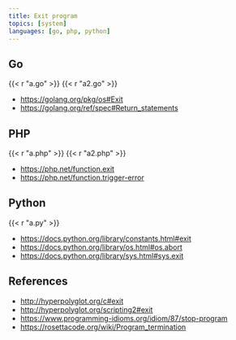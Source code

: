 ```yaml
---
title: Exit program
topics: [system]
languages: [go, php, python]
---
```


## Go

{{< r "a.go" >}}
{{< r "a2.go" >}}

- <https://golang.org/pkg/os#Exit>
- <https://golang.org/ref/spec#Return_statements>

## PHP

{{< r "a.php" >}}
{{< r "a2.php" >}}

- <https://php.net/function.exit>
- <https://php.net/function.trigger-error>

## Python

{{< r "a.py" >}}

- <https://docs.python.org/library/constants.html#exit>
- <https://docs.python.org/library/os.html#os.abort>
- <https://docs.python.org/library/sys.html#sys.exit>

## References

- <http://hyperpolyglot.org/c#exit>
- <http://hyperpolyglot.org/scripting2#exit>
- <https://www.programming-idioms.org/idiom/87/stop-program>
- <https://rosettacode.org/wiki/Program_termination>
